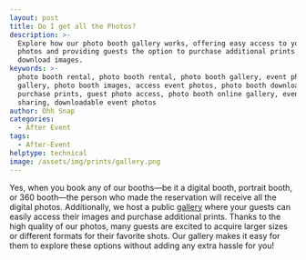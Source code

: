 ```yaml
---
layout: post
title: Do I get all the Photos?
description: >-
  Explore how our photo booth gallery works, offering easy access to your event
  photos and providing guests the option to purchase additional prints or
  download images.
keywords: >-
  photo booth rental, photo booth rental, photo booth gallery, event photo
  gallery, photo booth images, access event photos, photo booth downloads,
  purchase prints, guest photo access, photo booth online gallery, event photo
  sharing, downloadable event photos
author: Ohh Snap
categories:
  - After Event
tags:
  - After-Event
helptype: technical
image: /assets/img/prints/gallery.png
---
```

Yes, when you book any of our booths—be it a digital booth, portrait booth, or 360 booth—the person who made the reservation will receive all the digital photos. Additionally, we host a public <a href="https://gallery.ohhsnapbooth.com" target="_blank" title="Ohh Snap Photo Booth Gallery">gallery</a> where your guests can easily access their images and purchase additional prints. Thanks to the high quality of our photos, many guests are excited to acquire larger sizes or different formats for their favorite shots. Our gallery makes it easy for them to explore these options without adding any extra hassle for you!
